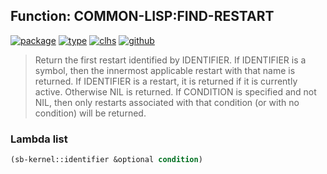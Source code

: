 ## Function: COMMON-LISP:FIND-RESTART
[![package](https://img.shields.io/badge/Package-COMMON--LISP-5f9ea0.svg?style=social&colorA=999999)](../) [![type](https://img.shields.io/badge/Type-Function-5f9ea0.svg?style=social&colorA=999999)](../#function) [![clhs](https://img.shields.io/badge/CLHS-FIND--RESTART-5f9ea0.svg?style=social&colorA=999999)](http://www.lispworks.com/documentation/HyperSpec/Body/f_find_r.htm) [![github](https://img.shields.io/badge/GitHub-View_the_source-5f9ea0.svg?style=social&colorA=999999&logo=github)](https://github.com/sbcl/sbcl/blob/master/src/code/target-error.lisp/) 

> Return the first restart identified by IDENTIFIER. If IDENTIFIER is a symbol,
> then the innermost applicable restart with that name is returned. If IDENTIFIER
> is a restart, it is returned if it is currently active. Otherwise NIL is
> returned. If CONDITION is specified and not NIL, then only restarts associated
> with that condition (or with no condition) will be returned.

### Lambda list
```cl
(sb-kernel::identifier &optional condition)
```
